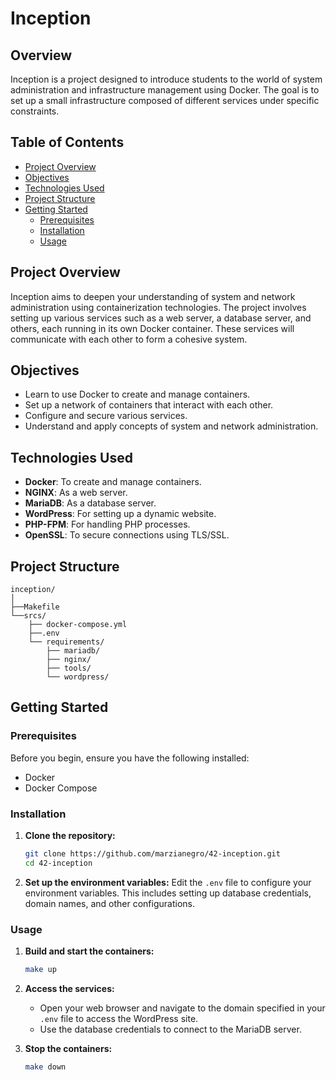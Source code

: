 # Inception

## Overview
Inception is a project designed to introduce students to the world of system administration and infrastructure management using Docker. The goal is to set up a small infrastructure composed of different services under specific constraints.

## Table of Contents
- [Project Overview](#project-overview)
- [Objectives](#objectives)
- [Technologies Used](#technologies-used)
- [Project Structure](#project-structure)
- [Getting Started](#getting-started)
  - [Prerequisites](#prerequisites)
  - [Installation](#installation)
  - [Usage](#usage)

## Project Overview
Inception aims to deepen your understanding of system and network administration using containerization technologies. The project involves setting up various services such as a web server, a database server, and others, each running in its own Docker container. These services will communicate with each other to form a cohesive system.

## Objectives
- Learn to use Docker to create and manage containers.
- Set up a network of containers that interact with each other.
- Configure and secure various services.
- Understand and apply concepts of system and network administration.

## Technologies Used
- **Docker**: To create and manage containers.
- **NGINX**: As a web server.
- **MariaDB**: As a database server.
- **WordPress**: For setting up a dynamic website.
- **PHP-FPM**: For handling PHP processes.
- **OpenSSL**: To secure connections using TLS/SSL.

## Project Structure
```
inception/
│
├──Makefile
└──srcs/
    ├── docker-compose.yml
    ├──.env
    └── requirements/
        ├── mariadb/
        ├── nginx/
        ├── tools/
        └── wordpress/
```

## Getting Started

### Prerequisites
Before you begin, ensure you have the following installed:

- Docker
- Docker Compose

### Installation

1. **Clone the repository:**

   ```sh
   git clone https://github.com/marzianegro/42-inception.git
   cd 42-inception
   ```

2. **Set up the environment variables:**
   Edit the `.env` file to configure your environment variables. This includes setting up database credentials, domain names, and other configurations.

### Usage
1. **Build and start the containers:**

   ```sh
   make up
   ```

2. **Access the services:**
   - Open your web browser and navigate to the domain specified in your `.env` file to access the WordPress site.
   - Use the database credentials to connect to the MariaDB server.

3. **Stop the containers:**
   ```sh
   make down
   ```
